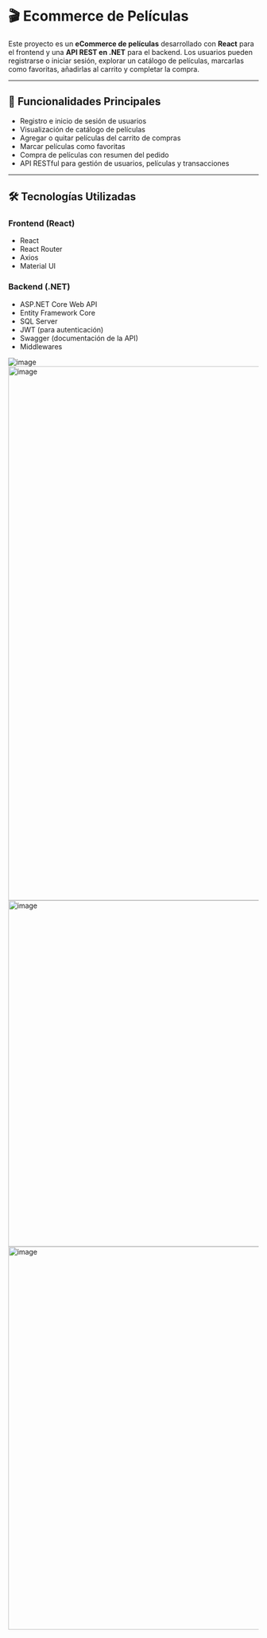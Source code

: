 # 🎬 Ecommerce de Películas

Este proyecto es un **eCommerce de películas** desarrollado con **React** para el frontend y una **API REST en .NET** para el backend. Los usuarios pueden registrarse o iniciar sesión, explorar un catálogo de películas, marcarlas como favoritas, añadirlas al carrito y completar la compra.

---

## 🧩 Funcionalidades Principales

- Registro e inicio de sesión de usuarios
- Visualización de catálogo de películas
- Agregar o quitar películas del carrito de compras
- Marcar películas como favoritas
- Compra de películas con resumen del pedido
- API RESTful para gestión de usuarios, películas y transacciones

---

## 🛠️ Tecnologías Utilizadas

### Frontend (React)
- React
- React Router
- Axios
- Material UI

### Backend (.NET)
- ASP.NET Core Web API
- Entity Framework Core
- SQL Server
- JWT (para autenticación)
- Swagger (documentación de la API)
- Middlewares 

![image](https://github.com/user-attachments/assets/3344a379-9bcb-4c72-849a-d5039239c2a6)
<img width="1909" height="1072" alt="image" src="https://github.com/user-attachments/assets/33c83686-c6b0-4863-a428-fc78f504771b" />
<img width="1873" height="695" alt="image" src="https://github.com/user-attachments/assets/dfa078e8-f2d6-41d9-8656-0dc20d1c7a75" />
<img width="1778" height="769" alt="image" src="https://github.com/user-attachments/assets/3d9ad5bb-13fa-4f7e-a338-1c60450c7608" />




